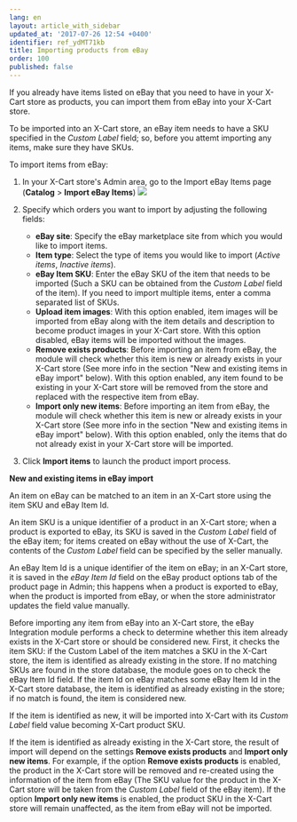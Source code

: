 ```yaml
---
lang: en
layout: article_with_sidebar
updated_at: '2017-07-26 12:54 +0400'
identifier: ref_ydMT71kb
title: Importing products from eBay
order: 100
published: false
---
```

If you already have items listed on eBay that you need to have in your X-Cart store as products, you can import them from eBay into your X-Cart store.

To be imported into an X-Cart store, an eBay item needs to have a SKU specified in the _Custom Label_ field; so, before you attemt importing any items, make sure they have SKUs. 

To import items from eBay:

1.  In your X-Cart store's Admin area, go to the Import eBay Items page (**Catalog** > **Import eBay Items**)
    ![]({{site.baseurl}}/attachments/9306779/9439199.png)

2.  Specify which orders you want to import by adjusting the following fields:

    * **eBay site**: Specify the eBay marketplace site from which you would like to import items.
    * **Item type**: Select the type of items you would like to import (_Active items_, _Inactive items_).
    * **eBay Item SKU**: Enter the eBay SKU of the item that needs to be imported (Such a SKU can be obtained from the _Custom Label_ field of the item). If you need to import multiple items, enter a comma separated list of SKUs.
    * **Upload item images**: With this option enabled, item images will be imported from eBay along with the item details and description to become product images in your X-Cart store. With this option disabled, eBay items will be imported without the images.
    * **Remove exists products**: Before importing an item from eBay, the module will check whether this item is new or already exists in your X-Cart store (See more info in the section "New and existing items in eBay import" below). With this option enabled, any item found to be existing in your X-Cart store will be removed from the store and replaced with the respective item from eBay. 
    * **Import only new items**: Before importing an item from eBay, the module will check whether this item is new or already exists in your X-Cart store  (See more info in the section "New and existing items in eBay import" below). With this option enabled, only the items that do not already exist in your X-Cart store will be imported.

3. Click **Import items** to launch the product import process.    

    
**New and existing items in eBay import**

An item on eBay can be matched to an item in an X-Cart store using the item SKU and eBay Item Id. 

An item SKU is a unique identifier of a product in an X-Cart store; when a product is exported to eBay, its SKU is saved in the _Custom Label_ field of the eBay item; for items created on eBay without the use of X-Cart, the contents of the _Custom Label_ field can be specified by the seller manually. 

An eBay Item Id is a unique identifier of the item on eBay; in an X-Cart store, it is saved in the _eBay Item Id_ field on the eBay product options tab of the product page in Admin; this happens when a product is exported to eBay, when the product is imported from eBay, or when the store administrator updates the field value manually.

Before importing any item from eBay into an X-Cart store, the eBay Integration module performs a check to determine whether this item already exists in the X-Cart store or should be considered new. First, it checks the item SKU: if the Custom Label of the item matches a SKU in the X-Cart store, the item is identified as already existing in the store. If no matching SKUs are found in the store database, the module goes on to check the eBay Item Id field. If the item Id on eBay matches some eBay Item Id in the X-Cart store database, the item is identified as already existing in the store; if no match is found, the item is considered new.

If the item is identified as new, it will be imported into X-Cart with its _Custom Label_ field value becoming X-Cart product SKU.

If the item is identified as already existing in the X-Cart store, the result of import will depend on the settings **Remove exists products** and **Import only new items**. For example, if the option **Remove exists products** is enabled, the product in the X-Cart store will be removed and re-created using the information of the item from eBay (The SKU value for the product in the X-Cart store will be taken from the _Custom Label_ field of the eBay item). If the option **Import only new items** is enabled, the product SKU in the X-Cart store will remain unaffected, as the item from eBay will not be imported.
    
